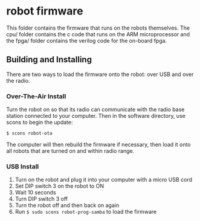 # robot firmware

This folder contains the firmware that runs on the robots themselves.  The cpu/ folder contains the c code that runs on the ARM microprocessor and the fpga/ folder contains the verilog code for the on-board fpga.


## Building and Installing

There are two ways to load the firmware onto the robot: over USB and over the radio.


### Over-The-Air Install

Turn the robot on so that its radio can communicate with the radio base station connected to your computer.  Then in the software directory, use scons to begin the update:

```
$ scons robot-ota
```

The computer will then rebuild the firmware if necessary, then load it onto all robots that are turned on and within radio range.


### USB Install

1. Turn on the robot and plug it into your computer with a micro USB cord
1. Set DIP switch 3 on the robot to ON
1. Wait 10 seconds
1. Turn DIP switch 3 off
1. Turn the robot off and then back on again
1. Run `$ sudo scons robot-prog-samba` to load the firmware
